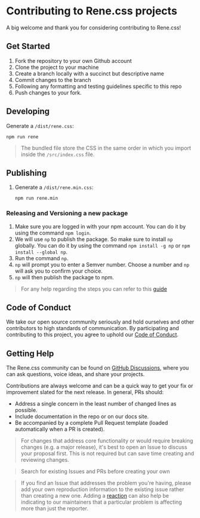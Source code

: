 # Contributing to Rene.css projects

A big welcome and thank you for considering contributing to Rene.css!

## Get Started

1. Fork the repository to your own Github account
2. Clone the project to your machine
3. Create a branch locally with a succinct but descriptive name
4. Commit changes to the branch
5. Following any formatting and testing guidelines specific to this repo
6. Push changes to your fork.

## Developing

Generate a `/dist/rene.css`:

```
npm run rene
```

> The bundled file store the CSS in the same order in which you import inside the `/src/index.css` file.

## Publishing

1. Generate a `/dist/rene.min.css`:
   ```
   npm run rene.min
   ```

### Releasing and Versioning a new package

1. Make sure you are logged in with your npm account. You can do it by using the command `npm login`.
2. We will use `np` to publish the package. So make sure to install `np` globally. You can do it by using the command `npm install -g np` or `npm install --global np`.
3. Run the command `np`.
4. `np` will prompt you to enter a Semver number. Choose a number and `np` will ask you to confirm your choice.
5. `np` will then publish the package to npm.

> For any help regarding the steps you can refer to this [guide](https://zellwk.com/blog/publish-to-npm/)

## Code of Conduct

We take our open source community seriously and hold ourselves and other contributors to high standards of communication. By participating and contributing to this project, you agree to uphold our [Code of Conduct](https://github.com/relateapp/rene.css/blob/main/CODE_OF_CONDUCT.md).

## Getting Help

The Rene.css community can be found on [GitHub Discussions](https://github.com/relateapp/rene.css/discussions), where you can ask questions, voice ideas, and share your projects.

Contributions are always welcome and can be a quick way to get your fix or improvement slated for the next release. In general, PRs should:

- Address a single concern in the least number of changed lines as possible.
- Include documentation in the repo or on our docs site.
- Be accompanied by a complete Pull Request template (loaded automatically when a PR is created).

> For changes that address core functionality or would require breaking changes (e.g. a major release), it's best to open an Issue to discuss your proposal first. This is not required but can save time creating and reviewing changes.

> Search for existing Issues and PRs before creating your own

> If you find an Issue that addresses the problem you're having, please add your own reproduction information to the existing issue rather than creating a new one. Adding a [reaction](https://github.blog/2016-03-10-add-reactions-to-pull-requests-issues-and-comments/) can also help be indicating to our maintainers that a particular problem is affecting more than just the reporter.
